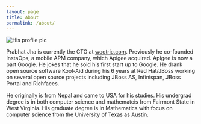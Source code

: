 ```yaml
---
layout: page
title: About
permalink: /about/
---
```


![His profile pic](http://github.com/prabhatjha.png)

Prabhat Jha is currently the CTO at [wootric.com](https://wootric.com/). Previously he co-founded InstaOps, a mobile APM company, which Apigee acquired. Apigee is now a part Google. He jokes that he sold his first start up to Google. He drank open source software Kool-Aid during his 6 years at Red Hat/JBoss working on several open source projects including JBoss AS, Infinispan, JBoss Portal and Richfaces. 

He originally is from Nepal and came to USA for his studies. His undergrad degree is in both computer science and mathematcis from Fairmont State in West Virginia. His graduate degree is in Mathematics with focus on computer science from the University of Texas as Austin. 




